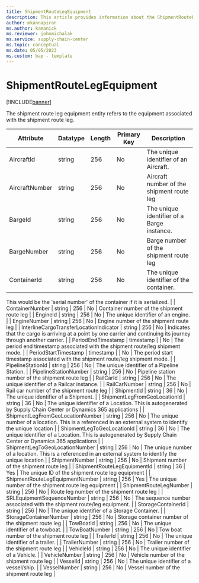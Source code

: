 ```yaml
---
title: ShipmentRouteLegEquipment
description: This article provides information about the ShipmentRouteLegEquipment entity.
author: mkannapiran
ms.author: kamanick
ms.reviewer: johnmichalak
ms.service: supply-chain-center
ms.topic: conceptual
ms.date: 05/05/2023
ms.custom: bap - template
---
```


# **ShipmentRouteLegEquipment**

[!INCLUDE[banner](../../includes/banner.md)]

The shipment route leg equipment entity refers to the equipment associated with the shipment route leg.


|	Attribute	|	Datatype	|	Length	|	Primary Key	|	Description	|
|---------------|--------|------|----------|-----------|
|	AircraftId	|	string	|	256	|	No	|	The unique identifier of an Aircraft.	|
|	AircraftNumber	|	string	|	256	|	No	|	Aircraft number of the shipment route leg	|
|	BargeId	|	string	|	256	|	No	|	The unique identifier of a Barge instance.	|
|	BargeNumber	|	string	|	256	|	No	|	Barge number of the shipment route leg	|
|	ContainerId	|	string	|	256	|	No	|	The unique identifier of the container.

This would be the 'serial number' of the container if it is serialized.	|
|	ContainerNumber	|	string	|	256	|	No	|	Container number of the shipment route leg	|
|	EngineId	|	string	|	256	|	No	|	The unique identifier of an engine.	|
|	EngineNumber	|	string	|	256	|	No	|	Engine number of the shipment route leg	|
|	InterlineCargoTransferLocationIndicator	|	string	|	256	|	No	|	Indicates that the cargo is arriving at a point by one carrier and continuing its journey through another carrier.	|
|	PeriodEndTimestamp	|	timestamp	|		|	No	|	The period end timestamp associated with the shipment route/leg shipment mode.	|
|	PeriodStartTimestamp	|	timestamp	|		|	No	|	The period start timestamp associated with the shipment route/leg shipment mode.	|
|	PipelineStationId	|	string	|	256	|	No	|	The unique identifier of a Pipeline Station.	|
|	PipelineStationNumber	|	string	|	256	|	No	|	Pipeline station number of the shipment route leg	|
|	RailCarId	|	string	|	256	|	No	|	The unique identifier of a Railcar instance.	|
|	RailCarNumber	|	string	|	256	|	No	|	Rail car number of the shipment route leg	|
|	ShipmentId	|	string	|	36	|	No	|	The unique identifier of a Shipment.	|
|	ShipmentLegFromGeoLocationId	|	string	|	36	|	No	|	The unique identifier of a Location. This is autogenerated by Supply Chain Center or Dynamics 365 applications	|
|	ShipmentLegFromGeoLocationNumber	|	string	|	256	|	No	|	The unique number of a location. This is a referenced in an external system to identify the unique location	|
|	ShipmentLegToGeoLocationId	|	string	|	36	|	No	|	The unique identifier of a Location. This is autogenerated by Supply Chain Center or Dynamics 365 applications	|
|	ShipmentLegToGeoLocationNumber	|	string	|	256	|	No	|	The unique number of a location. This is a referenced in an external system to identify the unique location	|
|	ShipmentNumber	|	string	|	256	|	No	|	Shipment number of the shipment route leg	|
|	ShipmentRouteLegEquipmentId	|	string	|	36	|	Yes	|	The unique ID of the shipment route leg equipment	|
|	ShipmentRouteLegEquipmentNumber	|	string	|	256	|	Yes	|	The unique number of the shipment route leg equipment	|
|	ShipmentRouteLegNumber	|	string	|	256	|	No	|	Route leg number of the shipment route leg	|
|	SRLEquipmentSequenceNumber	|	string	|	256	|	No	|	The sequence number associated with the shipment route/leg equipment.	|
|	StorageContainerId	|	string	|	256	|	No	|	The unique identifier of a Storage Container.	|
|	StorageContainerNumber	|	string	|	256	|	No	|	Storage container number of the shipment route leg	|
|	TowBoatId	|	string	|	256	|	No	|	The unique identifier of a towboat.	|
|	TowBoatNumber	|	string	|	256	|	No	|	Tow boat number of the shipment route leg	|
|	TrailerId	|	string	|	256	|	No	|	The unique identifier of a trailer.	|
|	TrailerNumber	|	string	|	256	|	No	|	Trailer number of the shipment route leg	|
|	VehicleId	|	string	|	256	|	No	|	The unique identifier of a Vehicle.	|
|	VehicleNumber	|	string	|	256	|	No	|	Vehicle number of the shipment route leg	|
|	VesselId	|	string	|	256	|	No	|	The unique identifier of a vessel/ship.	|
|	VesselNumber	|	string	|	256	|	No	|	Vessel number of the shipment route leg	|
